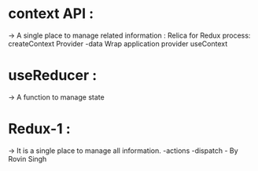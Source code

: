 # context API :

-> A single place to manage related information : Relica for Redux
process:
createContext
Provider
-data
Wrap application provider
useContext

# useReducer :

-> A function to manage state

# Redux-1 :

-> It is a single place to manage all information.
-actions
-dispatch -
By Rovin Singh
